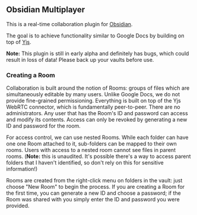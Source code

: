 ## Obsidian Multiplayer

This is a real-time collaboration plugin for [Obsidian](https://obsidian.md).

The goal is to achieve functionality similar to Google Docs by building on top of [Yjs](www.yjs.dev). 

**Note:** This plugin is still in early alpha and definitely has bugs, which could result in loss of data! Please back up your vaults before use.

### Creating a Room
Collaboration is built around the notion of Rooms: groups of files which are simultaneously editable by many users. Unlike Google Docs, we do not provide fine-grained permissioning. Everything is built on top of the Yjs WebRTC connector, which is fundamentally peer-to-peer. There are no administrators. Any user that has the Room's ID and password can access and modify its contents. Access can only be revoked by generating a new ID and password for the room.

For access control, we can use nested Rooms. While each folder can have one one Room attached to it, sub-folders can be mapped to their own rooms. Users with access to a nested room cannot see files in parent rooms. (**Note:** this is unaudited. It's possible there's a way to access parent folders that I haven't identified, so don't rely on this for sensitive information!) 

Rooms are created from the right-click menu on folders in the vault: just choose "New Room" to begin the process. If you are creating a Room for the first time, you can generate a new ID and choose a password; if the Room was shared with you simply enter the ID and password you were provided.
